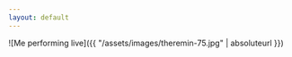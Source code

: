 ```yaml
---
layout: default
---
```


![Me performing live]({{ "/assets/images/theremin-75.jpg" | absoluteurl }})
